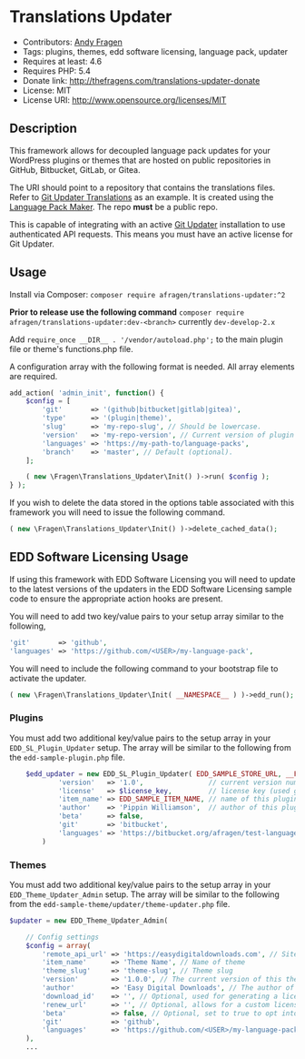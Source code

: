 
# Translations Updater

* Contributors: [Andy Fragen](https://github.com/afragen)
* Tags: plugins, themes, edd software licensing, language pack, updater
* Requires at least: 4.6
* Requires PHP: 5.4
* Donate link: <http://thefragens.com/translations-updater-donate>
* License: MIT
* License URI: <http://www.opensource.org/licenses/MIT>

## Description

This framework allows for decoupled language pack updates for your WordPress plugins or themes that are hosted on public repositories in GitHub, Bitbucket, GitLab, or Gitea.

 The URI should point to a repository that contains the translations files. Refer to [Git Updater Translations](https://github.com/afragen/git-updater-translations) as an example. It is created using the [Language Pack Maker](https://github.com/afragen/language-pack-maker). The repo **must** be a public repo.

 This is capable of integrating with an active [Git Updater](https://git-updater.coom) installation to use authenticated API requests. This means you must have an active license for Git Updater.

## Usage

Install via Composer: `composer require afragen/translations-updater:^2`

**Prior to release use the following command**
`composer require afragen/translations-updater:dev-<branch>` currently `dev-develop-2.x`

Add `require_once __DIR__ . '/vendor/autoload.php';` to the main plugin file or theme's functions.php file.

A configuration array with the following format is needed. All array elements are required.

```php
add_action( 'admin_init', function() {
	$config = [
		'git'       => '(github|bitbucket|gitlab|gitea)',
		'type'      => '(plugin|theme)',
		'slug'      => 'my-repo-slug', // Should be lowercase.
		'version'   => 'my-repo-version', // Current version of plugin|theme.
		'languages' => 'https://my-path-to/language-packs',
		'branch'    => 'master', // Default (optional).
	];

	( new \Fragen\Translations_Updater\Init() )->run( $config );
} );
```

If you wish to delete the data stored in the options table associated with this framework you will need to issue the following command.

```php
( new \Fragen\Translations_Updater\Init() )->delete_cached_data();
```

## EDD Software Licensing Usage

If using this framework with EDD Software Licensing you will need to update to the latest versions of the updaters in the EDD Software Licensing sample code to ensure the appropriate action hooks are present.

You will need to add two key/value pairs to your setup array similar to the following,
```php
'git'       => 'github',
'languages' => 'https://github.com/<USER>/my-language-pack',
```

You will need to include the following command to your bootstrap file to activate the updater.

```php
( new \Fragen\Translations_Updater\Init( __NAMESPACE__ ) )->edd_run();
```

### Plugins

You must add two additional key/value pairs to the setup array in your `EDD_SL_Plugin_Updater` setup. The array will be similar to the following from the `edd-sample-plugin.php` file.

```php
	$edd_updater = new EDD_SL_Plugin_Updater( EDD_SAMPLE_STORE_URL, __FILE__, array(
			'version'   => '1.0',                // current version number
			'license'   => $license_key,         // license key (used get_option above to retrieve from DB)
			'item_name' => EDD_SAMPLE_ITEM_NAME, // name of this plugin
			'author'    => 'Pippin Williamson',  // author of this plugin
			'beta'      => false,
			'git'       => 'bitbucket',
			'languages' => 'https://bitbucket.org/afragen/test-language-pack',
		)
```

### Themes

You must add two additional key/value pairs to the setup array in your `EDD_Theme_Updater_Admin` setup. The array will be similar to the following from the `edd-sample-theme/updater/theme-updater.php` file.

```php
$updater = new EDD_Theme_Updater_Admin(

	// Config settings
	$config = array(
		'remote_api_url' => 'https://easydigitaldownloads.com', // Site where EDD is hosted
		'item_name'      => 'Theme Name', // Name of theme
		'theme_slug'     => 'theme-slug', // Theme slug
		'version'        => '1.0.0', // The current version of this theme
		'author'         => 'Easy Digital Downloads', // The author of this theme
		'download_id'    => '', // Optional, used for generating a license renewal link
		'renew_url'      => '', // Optional, allows for a custom license renewal link
		'beta'           => false, // Optional, set to true to opt into beta versions
		'git'            => 'github',
		'languages'      => 'https://github.com/<USER>/my-language-pack',
	),
	...
```
